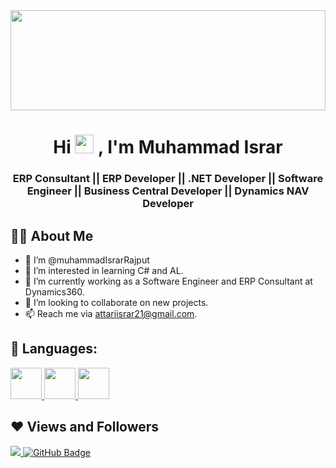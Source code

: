 <a href="#">
    <img width="100%" src="https://i.imgur.com/iXuL1HG.png" height="160px"/>
</a>

<h1 align="center">
    Hi
    <img src="https://raw.githubusercontent.com/MartinHeinz/MartinHeinz/master/wave.gif" width="30px">
    , I'm Muhammad Israr
</h1>
<h3 align="center">
    ERP Consultant || ERP Developer || .NET Developer || Software Engineer || Business Central Developer || Dynamics NAV Developer
</h3>



## 🙋‍♂️ About Me
- 👋 I’m @muhammadIsrarRajput
- 👀 I’m interested in learning C# and AL.
- 🌱 I’m currently working as a Software Engineer and ERP Consultant at Dynamics360.
- 💞️ I’m looking to collaborate on new projects.
- 📫 Reach me via attariisrar21@gmail.com.



## 🚀 Languages:
<p align="left">
    <a href="https://learn.microsoft.com/en-us/dynamics365/business-central/dev-itpro/developer/devenv-programming-in-al" target="_blank">
        <img src="https://ms-dynamics-smb.gallerycdn.vsassets.io/extensions/ms-dynamics-smb/allanghighlights/12.1.886884/1697789845496/Microsoft.VisualStudio.Services.Icons.Default" width="50" height="50"/>
    </a>
    <a href="https://learn.microsoft.com/en-us/dotnet/csharp/tour-of-csharp/" target="_blank">
        <img src="https://upload.wikimedia.org/wikipedia/commons/thumb/b/bd/Logo_C_sharp.svg/256px-Logo_C_sharp.svg.png?20221121173824" width="50" height="50"/>
    </a>
    <a href="https://www.w3schools.com/cpp/" target="_blank">
        <img src="https://upload.wikimedia.org/wikipedia/commons/thumb/1/18/ISO_C%2B%2B_Logo.svg/306px-ISO_C%2B%2B_Logo.svg.png" width="50" height="50"/>
    </a>
</p>


<!---
## 📊 My Github Stats
<a href="https://github.com/muhammadIsrarRajput/github-readme-streak-stats">
    <img title="🔥 Get streak stats for your profile at git.io/streak-stats" alt="muhammadIsrarRajput's Streak" src="https://github-readme-streak-stats.herokuapp.com/?user=muhammadIsrarRajput&theme=black-ice&hide_border=true&stroke=0000&background=060A0CD0"/>
</a>
<a href="https://github.com/muhammadIsrarRajput/github-readme-stats">
    <img alt="muhammadIsrarRajput's Github Stats" src="https://github-readme-stats.vercel.app/api?username=muhammadIsrarRajput&show_icons=true&count_private=true&theme=react&hide_border=true&bg_color=0D1117" />
</a>
--->


## ❤ Views and Followers
<a href="https://github.com/Meghna-DAS/github-profile-views-counter">
    <img src="https://komarev.com/ghpvc/?username=muhammadIsrarRajput">
</a>
<a href="https://github.com/muhammadIsrarRajput?tab=followers">
    <img src="https://img.shields.io/github/followers/muhammadIsrarRajput?label=Followers&style=social" alt="GitHub Badge">
</a>



<!---
muhammadIsrarRajput/muhammadIsrarRajput is a ✨ special ✨ repository because its `README.md` (this file) appears on your GitHub profile.
You can click the Preview link to take a look at your changes.
--->

